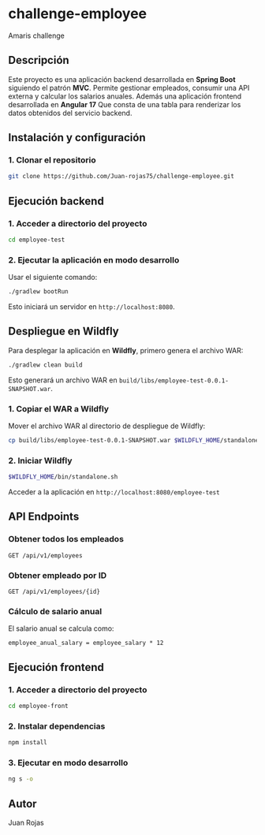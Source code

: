 # challenge-employee
 Amaris challenge

## Descripción
Este proyecto es una aplicación backend desarrollada en **Spring Boot** siguiendo el patrón **MVC**. Permite gestionar empleados, consumir una API externa y calcular los salarios anuales.
Además una aplicación frontend desarrollada en **Angular 17** Que consta de una tabla para renderizar los datos obtenidos del servicio backend.

## Instalación y configuración
### 1. Clonar el repositorio
```sh
git clone https://github.com/Juan-rojas75/challenge-employee.git
```
## Ejecución backend
### 1. Acceder a directorio del proyecto
```sh
cd employee-test
```
### 2. Ejecutar la aplicación en modo desarrollo
Usar el siguiente comando:
```sh
./gradlew bootRun
```

Esto iniciará un servidor en `http://localhost:8080`.

## Despliegue en Wildfly
Para desplegar la aplicación en **Wildfly**, primero genera el archivo WAR:
```sh
./gradlew clean build
```
Esto generará un archivo WAR en `build/libs/employee-test-0.0.1-SNAPSHOT.war`.

### 1. Copiar el WAR a Wildfly
Mover el archivo WAR al directorio de despliegue de Wildfly:
```sh
cp build/libs/employee-test-0.0.1-SNAPSHOT.war $WILDFLY_HOME/standalone/deployments/
```

### 2. Iniciar Wildfly
```sh
$WILDFLY_HOME/bin/standalone.sh
```
Acceder a la aplicación en `http://localhost:8080/employee-test`

## API Endpoints
### Obtener todos los empleados
```
GET /api/v1/employees
```
### Obtener empleado por ID
```
GET /api/v1/employees/{id}
```
### Cálculo de salario anual
El salario anual se calcula como:
```
employee_anual_salary = employee_salary * 12
```

## Ejecución frontend
### 1. Acceder a directorio del proyecto
```sh
cd employee-front
```

### 2. Instalar dependencias
```sh
npm install
```

### 3. Ejecutar en modo desarrollo
```sh
ng s -o
```

## Autor
Juan Rojas

